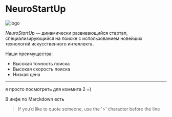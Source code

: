 # NeuroStartUp

![logo](https://i.ibb.co/5jHSpX7/68747470733a2f2f692e696d6775722e636f6d2f495a4f525769492e706e67.png)

*NeuroStartUp* — динамически развивающийся стартап, специализирующийся на поиске с использованием новейших технологий искусственного интеллекта.

Наши преимущества:
* Высокая точность поиска
* Высокая скорость поиска
* Низкая цена


_____________________________________
я просто посмотреть для коммита 2 =)

В инфе по Marckdown есть 

> If you’d like to quote someone, use the '>' character before the line